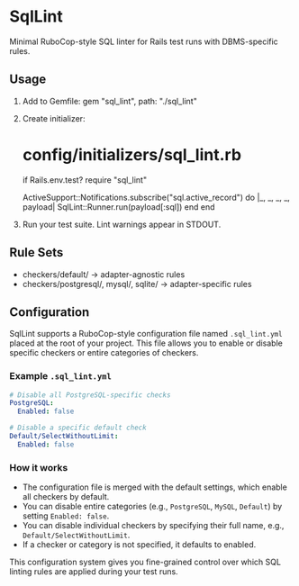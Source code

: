 # SqlLint

Minimal RuboCop-style SQL linter for Rails test runs with DBMS-specific rules.

## Usage

1. Add to Gemfile:
   gem "sql_lint", path: "./sql_lint"

2. Create initializer:

   # config/initializers/sql_lint.rb
   if Rails.env.test?
     require "sql_lint"

     ActiveSupport::Notifications.subscribe("sql.active_record") do |_, _, _, _, payload|
       SqlLint::Runner.run(payload[:sql])
     end
   end

3. Run your test suite. Lint warnings appear in STDOUT.

## Rule Sets

- checkers/default/ → adapter-agnostic rules
- checkers/postgresql/, mysql/, sqlite/ → adapter-specific rules

## Configuration

SqlLint supports a RuboCop-style configuration file named `.sql_lint.yml` placed at the root of your project. This file allows you to enable or disable specific checkers or entire categories of checkers.

### Example `.sql_lint.yml`

```yaml
# Disable all PostgreSQL-specific checks
PostgreSQL:
  Enabled: false

# Disable a specific default check
Default/SelectWithoutLimit:
  Enabled: false
```

### How it works

- The configuration file is merged with the default settings, which enable all checkers by default.
- You can disable entire categories (e.g., `PostgreSQL`, `MySQL`, `Default`) by setting `Enabled: false`.
- You can disable individual checkers by specifying their full name, e.g., `Default/SelectWithoutLimit`.
- If a checker or category is not specified, it defaults to enabled.

This configuration system gives you fine-grained control over which SQL linting rules are applied during your test runs.
